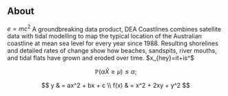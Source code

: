 ## About

$e = mc^2$ A groundbreaking data product, DEA Coastlines combines satellite data with tidal modelling to map the typical location of the Australian coastline at mean sea level for every year since 1988. Resulting shorelines and detailed rates of change show how beaches, sandspits, river mouths, and tidal flats have grown and eroded over time. $x_{hey}=it+is^$

$$
  \mathbb P (\alpha \bar{X} \ge \mu) \le \alpha;
$$

$$
    y    & = ax^2 + bx + c \\
    f(x) & = x^2 + 2xy + y^2
$$
